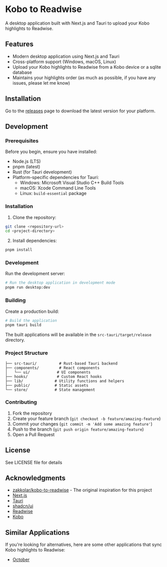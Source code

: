 # Kobo to Readwise

A desktop application built with Next.js and Tauri to upload your Kobo highlights to Readwise.

## Features

- Modern desktop application using Next.js and Tauri
- Cross-platform support (Windows, macOS, Linux)
- Upload your Kobo highlights to Readwise from a Kobo device or a sqlite database
- Maintains your highlights order (as much as possible, if you have any issues, please let me know)

## Installation

Go to the [releases](https://github.com/aidankinzett/kobo-to-readwise/releases) page to download the latest version for your platform.

## Development

### Prerequisites

Before you begin, ensure you have installed:

- Node.js (LTS)
- pnpm (latest)
- Rust (for Tauri development)
- Platform-specific dependencies for Tauri:
  - Windows: Microsoft Visual Studio C++ Build Tools
  - macOS: Xcode Command Line Tools
  - Linux: `build-essential` package

### Installation

1. Clone the repository:

```bash
git clone <repository-url>
cd <project-directory>
```

2. Install dependencies:

```bash
pnpm install
```

### Development

Run the development server:

```bash
# Run the desktop application in development mode
pnpm run desktop:dev
```

### Building

Create a production build:

```bash
# Build the application
pnpm tauri build
```

The built applications will be available in the `src-tauri/target/release` directory.

### Project Structure

```
├── src-tauri/          # Rust-based Tauri backend
├── components/         # React components
│   └── ui/            # UI components
├── hooks/             # Custom React hooks
├── lib/              # Utility functions and helpers
├── public/           # Static assets
└── store/            # State management
```

### Contributing

1. Fork the repository
2. Create your feature branch (`git checkout -b feature/amazing-feature`)
3. Commit your changes (`git commit -m 'Add some amazing feature'`)
4. Push to the branch (`git push origin feature/amazing-feature`)
5. Open a Pull Request

## License

See LICENSE file for details

## Acknowledgments

- [zakkolar/kobo-to-readwise](https://github.com/zakkolar/kobo-to-readwise) - The original inspiration for this project
- [Next.js](https://nextjs.org/)
- [Tauri](https://tauri.app/)
- [shadcn/ui](https://ui.shadcn.com/)
- [Readwise](https://readwise.io/)
- [Kobo](https://kobo.com/)

## Similar Applications

If you're looking for alternatives, here are some other applications that sync Kobo highlights to Readwise:

- [October](https://github.com/marcus-crane/october)
